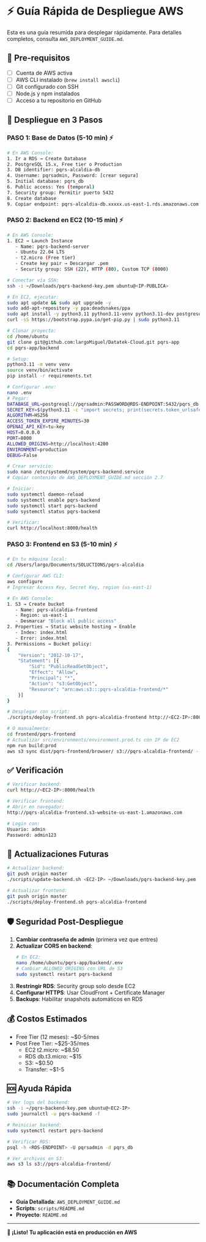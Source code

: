 # ⚡ Guía Rápida de Despliegue AWS

Esta es una guía resumida para desplegar rápidamente. Para detalles completos, consulta `AWS_DEPLOYMENT_GUIDE.md`.

## 🎯 Pre-requisitos

- [ ] Cuenta de AWS activa
- [ ] AWS CLI instalado (`brew install awscli`)
- [ ] Git configurado con SSH
- [ ] Node.js y npm instalados
- [ ] Acceso a tu repositorio en GitHub

## 🚀 Despliegue en 3 Pasos

### PASO 1: Base de Datos (5-10 min) ⚡

```bash
# En AWS Console:
1. Ir a RDS → Create Database
2. PostgreSQL 15.x, Free tier o Production
3. DB identifier: pqrs-alcaldia-db
4. Username: pqrsadmin, Password: [crear segura]
5. Initial database: pqrs_db
6. Public access: Yes (temporal)
7. Security group: Permitir puerto 5432
8. Create database
9. Copiar endpoint: pqrs-alcaldia-db.xxxxx.us-east-1.rds.amazonaws.com
```

### PASO 2: Backend en EC2 (10-15 min) ⚡

```bash
# En AWS Console:
1. EC2 → Launch Instance
   - Name: pqrs-backend-server
   - Ubuntu 22.04 LTS
   - t2.micro (Free tier)
   - Create key pair → Descargar .pem
   - Security group: SSH (22), HTTP (80), Custom TCP (8000)

# Conectar vía SSH:
ssh -i ~/Downloads/pqrs-backend-key.pem ubuntu@<IP-PUBLICA>

# En EC2, ejecutar:
sudo apt update && sudo apt upgrade -y
sudo add-apt-repository -y ppa:deadsnakes/ppa
sudo apt install -y python3.11 python3.11-venv python3.11-dev postgresql-client libpq-dev git nginx
curl -sS https://bootstrap.pypa.io/get-pip.py | sudo python3.11

# Clonar proyecto:
cd /home/ubuntu
git clone git@github.com:largoMiguel/Datatek-Cloud.git pqrs-app
cd pqrs-app/backend

# Setup:
python3.11 -m venv venv
source venv/bin/activate
pip install -r requirements.txt

# Configurar .env:
nano .env
# Pegar:
DATABASE_URL=postgresql://pqrsadmin:PASSWORD@RDS-ENDPOINT:5432/pqrs_db
SECRET_KEY=$(python3.11 -c "import secrets; print(secrets.token_urlsafe(64))")
ALGORITHM=HS256
ACCESS_TOKEN_EXPIRE_MINUTES=30
OPENAI_API_KEY=tu-key
HOST=0.0.0.0
PORT=8000
ALLOWED_ORIGINS=http://localhost:4200
ENVIRONMENT=production
DEBUG=False

# Crear servicio:
sudo nano /etc/systemd/system/pqrs-backend.service
# Copiar contenido de AWS_DEPLOYMENT_GUIDE.md sección 2.7

# Iniciar:
sudo systemctl daemon-reload
sudo systemctl enable pqrs-backend
sudo systemctl start pqrs-backend
sudo systemctl status pqrs-backend

# Verificar:
curl http://localhost:8000/health
```

### PASO 3: Frontend en S3 (5-10 min) ⚡

```bash
# En tu máquina local:
cd /Users/largo/Documents/SOLUCTIONS/pqrs-alcaldia

# Configurar AWS CLI:
aws configure
# Ingresar Access Key, Secret Key, region (us-east-1)

# En AWS Console:
1. S3 → Create bucket
   - Name: pqrs-alcaldia-frontend
   - Region: us-east-1
   - Desmarcar "Block all public access"
2. Properties → Static website hosting → Enable
   - Index: index.html
   - Error: index.html
3. Permissions → Bucket policy:
{
    "Version": "2012-10-17",
    "Statement": [{
        "Sid": "PublicReadGetObject",
        "Effect": "Allow",
        "Principal": "*",
        "Action": "s3:GetObject",
        "Resource": "arn:aws:s3:::pqrs-alcaldia-frontend/*"
    }]
}

# Desplegar con script:
./scripts/deploy-frontend.sh pqrs-alcaldia-frontend http://<EC2-IP>:8000/api

# O manualmente:
cd frontend/pqrs-frontend
# Actualizar src/environments/environment.prod.ts con IP de EC2
npm run build:prod
aws s3 sync dist/pqrs-frontend/browser/ s3://pqrs-alcaldia-frontend/ --delete
```

## ✅ Verificación

```bash
# Verificar backend:
curl http://<EC2-IP>:8000/health

# Verificar frontend:
# Abrir en navegador:
http://pqrs-alcaldia-frontend.s3-website-us-east-1.amazonaws.com

# Login con:
Usuario: admin
Password: admin123
```

## 🔄 Actualizaciones Futuras

```bash
# Actualizar backend:
git push origin master
./scripts/update-backend.sh <EC2-IP> ~/Downloads/pqrs-backend-key.pem

# Actualizar frontend:
git push origin master
./scripts/deploy-frontend.sh pqrs-alcaldia-frontend
```

## 🛡️ Seguridad Post-Despliegue

1. **Cambiar contraseña de admin** (primera vez que entres)
2. **Actualizar CORS en backend**:
   ```bash
   # En EC2:
   nano /home/ubuntu/pqrs-app/backend/.env
   # Cambiar ALLOWED_ORIGINS con URL de S3
   sudo systemctl restart pqrs-backend
   ```
3. **Restringir RDS**: Security group solo desde EC2
4. **Configurar HTTPS**: Usar CloudFront + Certificate Manager
5. **Backups**: Habilitar snapshots automáticos en RDS

## 💰 Costos Estimados

- Free Tier (12 meses): ~$0-5/mes
- Post Free Tier: ~$25-35/mes
  - EC2 t2.micro: ~$8.50
  - RDS db.t3.micro: ~$15
  - S3: ~$0.50
  - Transfer: ~$1-5

## 🆘 Ayuda Rápida

```bash
# Ver logs del backend:
ssh -i ~/pqrs-backend-key.pem ubuntu@<EC2-IP>
sudo journalctl -u pqrs-backend -f

# Reiniciar backend:
sudo systemctl restart pqrs-backend

# Verificar RDS:
psql -h <RDS-ENDPOINT> -U pqrsadmin -d pqrs_db

# Ver archivos en S3:
aws s3 ls s3://pqrs-alcaldia-frontend/
```

## 📚 Documentación Completa

- **Guía Detallada**: `AWS_DEPLOYMENT_GUIDE.md`
- **Scripts**: `scripts/README.md`
- **Proyecto**: `README.md`

---

**🎉 ¡Listo! Tu aplicación está en producción en AWS**
